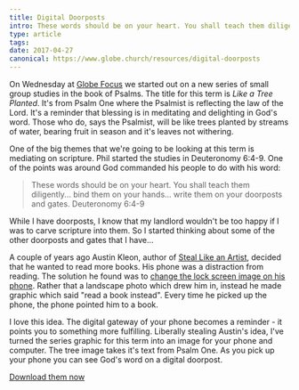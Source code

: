 ```yaml
---
title: Digital Doorposts
intro: These words should be on your heart. You shall teach them diligently... bind them on your hands... write them on your doorposts and gates.
type: article
tags:
date: 2017-04-27
canonical: https://www.globe.church/resources/digital-doorposts
---
```


On Wednesday at [Globe Focus](https://www.globe.church/focus) we started out on a new series of small group studies in the book of Psalms. The title for this term is _Like a Tree Planted_. It's from Psalm One where the Psalmist is reflecting the law of the Lord. It's a reminder that blessing is in meditating and delighting in God's word. Those who do, says the Psalmist, will be like trees planted by streams of water, bearing fruit in season and it's leaves not withering.

One of the big themes that we're going to be looking at this term is mediating on scripture. Phil started the studies in Deuteronomy 6:4-9. One of the points was around God commanded his people to do with his word:

> These words should be on your heart. You shall teach them diligently... bind them on your hands... write them on your doorposts and gates.
> Deuteronomy 6:4-9

While I have doorposts, I know that my landlord wouldn't be too happy if I was to carve scripture into them. So I started thinking about some of the other doorposts and gates that I have...

A couple of years ago Austin Kleon, author of [Steal Like an Artist](http://austinkleon.com/steal/), decided that he wanted to read more books. His phone was a distraction from reading. The solution he found was to [change the lock screen image on his phone](http://austinkleon.com/2014/07/22/read-a-book-instead/). Rather that a landscape photo which drew him in, instead he made graphic which said "read a book instead". Every time he picked up the phone, the phone pointed him to a book.

I love this idea. The digital gateway of your phone becomes a reminder - it points you to something more fulfilling. Liberally stealing Austin's idea, I've turned the series graphic for this term into an image for your phone and computer. The tree image takes it's text from Psalm One. As you pick up your phone you can see God's word on a digital doorpost.

[Download them now](https://www.dropbox.com/sh/dh9shkmw95luveq/AABTeUeFVGGDs22nei5LpU0ta?dl=0)

